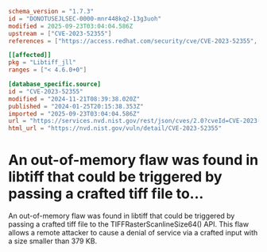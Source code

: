 ```toml
schema_version = "1.7.3"
id = "DONOTUSEJLSEC-0000-mnr448kq2-13g3uoh"
modified = 2025-09-23T03:04:04.586Z
upstream = ["CVE-2023-52355"]
references = ["https://access.redhat.com/security/cve/CVE-2023-52355", "https://bugzilla.redhat.com/show_bug.cgi?id=2251326", "https://gitlab.com/libtiff/libtiff/-/issues/621", "https://access.redhat.com/security/cve/CVE-2023-52355", "https://bugzilla.redhat.com/show_bug.cgi?id=2251326", "https://gitlab.com/libtiff/libtiff/-/issues/621"]

[[affected]]
pkg = "Libtiff_jll"
ranges = ["< 4.6.0+0"]

[database_specific.source]
id = "CVE-2023-52355"
modified = "2024-11-21T08:39:38.020Z"
published = "2024-01-25T20:15:38.353Z"
imported = "2025-09-23T03:04:04.586Z"
url = "https://services.nvd.nist.gov/rest/json/cves/2.0?cveId=CVE-2023-52355"
html_url = "https://nvd.nist.gov/vuln/detail/CVE-2023-52355"
```

# An out-of-memory flaw was found in libtiff that could be triggered by passing a crafted tiff file to...

An out-of-memory flaw was found in libtiff that could be triggered by passing a crafted tiff file to the TIFFRasterScanlineSize64() API. This flaw allows a remote attacker to cause a denial of service via a crafted input with a size smaller than 379 KB.

